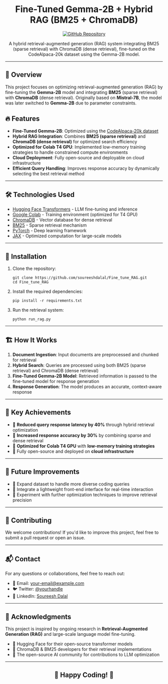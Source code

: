 <h1 align="center">Fine-Tuned Gemma-2B + Hybrid RAG (BM25 + ChromaDB)</h1>

<p align="center">
  <a href="https://github.com/soureeshdalal/Fine_tune_RAG">
    <img src="https://img.shields.io/badge/GitHub-Fine--Tune--RAG-blue.svg" alt="GitHub Repository">
  </a>
</p>

<p align="center">A hybrid retrieval-augmented generation (RAG) system integrating BM25 (sparse retrieval) with ChromaDB (dense retrieval), fine-tuned on the CodeAlpaca-20k dataset using the Gemma-2B model.</p>

---

<h2> 🚀 Overview </h2>

<p>
This project focuses on optimizing retrieval-augmented generation (RAG) by fine-tuning the <strong>Gemma-2B</strong> model and integrating <strong>BM25</strong> (sparse retrieval) with <strong>ChromaDB</strong> (dense retrieval). Originally based on <strong>Mistral-7B</strong>, the model was later switched to <strong>Gemma-2B</strong> due to parameter constraints.
</p>

<h2> 🔥 Features </h2>

<ul>
  <li><strong>Fine-Tuned Gemma-2B</strong>: Optimized using the <a href="https://huggingface.co/datasets/rohanawhad/CodeAlpaca-20k-finetuning-format">CodeAlpaca-20k dataset</a></li>
  <li><strong>Hybrid RAG Integration</strong>: Combines <strong>BM25 (sparse retrieval)</strong> and <strong>ChromaDB (dense retrieval)</strong> for optimized search efficiency</li>
  <li><strong>Optimized for Colab T4 GPU</strong>: Implemented low-memory training strategies to handle constrained compute environments</li>
  <li><strong>Cloud Deployment</strong>: Fully open-source and deployable on cloud infrastructure</li>
  <li><strong>Efficient Query Handling</strong>: Improves response accuracy by dynamically selecting the best retrieval method</li>
</ul>

---

<h2> 🛠️ Technologies Used </h2>

<ul>
  <li><a href="https://huggingface.co">Hugging Face Transformers</a> - LLM fine-tuning and inference</li>
  <li><a href="https://colab.research.google.com/">Google Colab</a> - Training environment (optimized for T4 GPU)</li>
  <li><a href="https://chromadb.org/">ChromaDB</a> - Vector database for dense retrieval</li>
  <li><a href="https://github.com/dorianbrown/rank_bm25">BM25</a> - Sparse retrieval mechanism</li>
  <li><a href="https://pytorch.org/">PyTorch</a> - Deep learning framework</li>
  <li><a href="https://jax.readthedocs.io/en/latest/">JAX</a> - Optimized computation for large-scale models</li>
</ul>

---

<h2> 📂 Installation </h2>

<ol>
  <li>Clone the repository:
    <pre><code>git clone https://github.com/soureeshdalal/Fine_tune_RAG.git
cd Fine_tune_RAG</code></pre>
  </li>
  <li>Install the required dependencies:
    <pre><code>pip install -r requirements.txt</code></pre>
  </li>
  <li>Run the retrieval system:
    <pre><code>python run_rag.py</code></pre>
  </li>
</ol>

---

<h2> 🏗️ How It Works </h2>

<ol>
  <li><strong>Document Ingestion</strong>: Input documents are preprocessed and chunked for retrieval</li>
  <li><strong>Hybrid Search</strong>: Queries are processed using both BM25 (sparse retrieval) and ChromaDB (dense retrieval)</li>
  <li><strong>Fine-Tuned Gemma-2B Model</strong>: Retrieved information is passed to the fine-tuned model for response generation</li>
  <li><strong>Response Generation</strong>: The model produces an accurate, context-aware response</li>
</ol>

---

<h2> 📌 Key Achievements </h2>

<ul>
  <li>🔹 <strong>Reduced query response latency by 40%</strong> through hybrid retrieval optimization</li>
  <li>🔹 <strong>Increased response accuracy by 30%</strong> by combining sparse and dense retrieval</li>
  <li>🔹 <strong>Optimized for Colab T4 GPU</strong> with <strong>low-memory training strategies</strong></li>
  <li>🔹 Fully open-source and deployed on <strong>cloud infrastructure</strong></li>
</ul>

---

<h2> 📜 Future Improvements </h2>

<ul>
  <li>🔹 Expand dataset to handle more diverse coding queries</li>
  <li>🔹 Integrate a lightweight front-end interface for real-time interaction</li>
  <li>🔹 Experiment with further optimization techniques to improve retrieval precision</li>
</ul>

---

<h2> 📢 Contributing </h2>

<p>We welcome contributions! If you'd like to improve this project, feel free to submit a pull request or open an issue.</p>

---

<h2> 📬 Contact </h2>

<p>For any questions or collaborations, feel free to reach out:</p>
<ul>
  <li>📧 Email: <a href="mailto:your-email@example.com">your-email@example.com</a></li>
  <li>🐦 Twitter: <a href="https://twitter.com/yourhandle">@yourhandle</a></li>
  <li>🔗 LinkedIn: <a href="https://www.linkedin.com/in/soureeshdalal/">Soureesh Dalal</a></li>
</ul>

---

<h2> 🎯 Acknowledgments </h2>

<p>This project is inspired by ongoing research in <strong>Retrieval-Augmented Generation (RAG)</strong> and large-scale language model fine-tuning.</p>
<ul>
  <li>🔹 Hugging Face for their open-source transformer models</li>
  <li>🔹 ChromaDB & BM25 developers for their retrieval implementations</li>
  <li>🔹 The open-source AI community for contributions to LLM optimization</li>
</ul>

---

<h2 align="center">🚀 Happy Coding! 🚀</h2>
